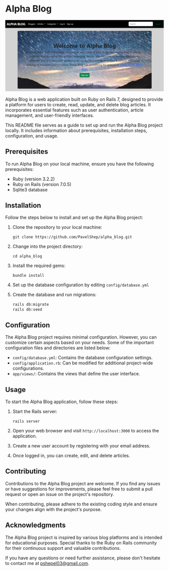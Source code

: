 # Alpha Blog

![alpha_blog](https://raw.githubusercontent.com/PavelShep/PavelShep/main/uploads/alpha_blog.png)

Alpha Blog is a web application built on Ruby on Rails 7, designed to provide a platform for users to create, read, update, and delete blog articles. It incorporates essential features such as user authentication, article management, and user-friendly interfaces.

This README file serves as a guide to set up and run the Alpha Blog project locally. It includes information about prerequisites, installation steps, configuration, and usage.

## Prerequisites

To run Alpha Blog on your local machine, ensure you have the following prerequisites:

- Ruby (version 3.2.2)
- Ruby on Rails (version 7.0.5)
- Sqlite3 database

## Installation

Follow the steps below to install and set up the Alpha Blog project:

1. Clone the repository to your local machine:

   ```
   git clone https://github.com/PavelShep/alpha_blog.git
   ```

2. Change into the project directory:

   ```
   cd alpha_blog
   ```

3. Install the required gems:

   ```
   bundle install
   ```

4. Set up the database configuration by editing `config/database.yml`

5. Create the database and run migrations:

   ```
   rails db:migrate
   rails db:seed
   ```

## Configuration

The Alpha Blog project requires minimal configuration. However, you can customize certain aspects based on your needs. Some of the important configuration files and directories are listed below:

- `config/database.yml`: Contains the database configuration settings.
- `config/application.rb`: Can be modified for additional project-wide configurations.
- `app/views/`: Contains the views that define the user interface.

## Usage

To start the Alpha Blog application, follow these steps:

1. Start the Rails server:

   ```
   rails server
   ```

2. Open your web browser and visit `http://localhost:3000` to access the application.

3. Create a new user account by registering with your email address.

4. Once logged in, you can create, edit, and delete articles.

## Contributing

Contributions to the Alpha Blog project are welcome. If you find any issues or have suggestions for improvements, please feel free to submit a pull request or open an issue on the project's repository.

When contributing, please adhere to the existing coding style and ensure your changes align with the project's purpose.

## Acknowledgments

The Alpha Blog project is inspired by various blog platforms and is intended for educational purposes. Special thanks to the Ruby on Rails community for their continuous support and valuable contributions.

If you have any questions or need further assistance, please don't hesitate to contact me at pshepel03@gmail.com.

